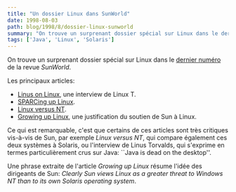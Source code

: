 ```yaml
---
title: "Un dossier Linux dans SunWorld"
date: 1998-08-03
path: blog/1998/8/dossier-linux-sunworld
summary: "On trouve un surprenant dossier spécial sur Linux dans le dernier numéro de la revue SunWorld."
tags: ['Java', 'Linux', 'Solaris']
---
```


<P>
On trouve un surprenant dossier spécial sur Linux dans le
<A HREF="http://www.sunworld.com/">dernier numéro</A> de la revue
<EM>SunWorld</EM>.
</P>

<P>
Les principaux articles:
</P>

<UL>

<LI><A HREF="http://www.sunworld.com/sunworldonline/swol-08-1998/swol-08-torvalds.html">Linus
on Linux</A>, une interview de Linux T.
<LI><A HREF="http://www.sunworld.com/sunworldonline/swol-08-1998/swol-08-linuxsparc.html">SPARCing
up Linux</A>.
<LI><A HREF="http://www.sunworld.com/sunworldonline/swol-08-1998/swol-08-linuxvnt.html">Linux
versus NT</A>.
<LI><A HREF="http://www.sunworld.com/sunworldonline/swol-08-1998/swol-08-linux.html">Growing
up Linux</A>, une justification du soutien de Sun à Linux.
</UL>

<P>
Ce qui est remarquable, c'est que certains de ces articles sont très
critiques vis-à-vis de Sun, par exemple <EM>Linux versus NT</EM>,
qui compare également ces deux systèmes à Solaris, ou l'interview de
Linus Torvalds, qui s'exprime en termes particulièrement crus sur Java:
``Java is dead on the desktop''.
</P>

<P>
Une phrase extraite de l'article <EM>Growing up Linux</EM> résume l'idée
des dirigeants de Sun: <EM>Clearly Sun views Linux as a greater threat
to Windows NT than to its own Solaris operating system</EM>.
</P>


